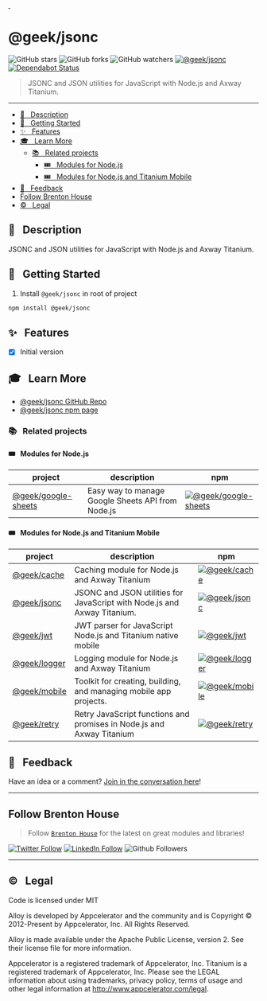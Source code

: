 [&nbsp;](#top)
# @geek/jsonc

![GitHub stars](https://img.shields.io/github/stars/brentonhouse/geek-jsonc?style=social)
![GitHub forks](https://img.shields.io/github/forks/brentonhouse/geek-jsonc?style=social)
![GitHub watchers](https://img.shields.io/github/watchers/brentonhouse/geek-jsonc?style=social)
[![@geek/jsonc](https://img.shields.io/npm/v/@geek/jsonc.png)](https://www.npmjs.com/package/@geek/jsonc)
[![Dependabot Status](https://api.dependabot.com/badges/status?host=github&repo=brentonhouse/geek-jsonc)](https://dependabot.com)

> JSONC and JSON utilities for JavaScript with Node.js and Axway Titanium.

---

* [📓   &nbsp; Description](#--description)
* [🚀   &nbsp; Getting Started](#--getting-started)
* [✨  &nbsp; Features](#--features)
* [🎓  &nbsp;  Learn More](#--learn-more)
	* [📚  &nbsp;  Related projects](#--related-projects)
		* [🎟️  &nbsp; Modules for Node.js](#️--modules-for-nodejs)
		* [🎟️  &nbsp; Modules for Node.js and Titanium Mobile](#️--modules-for-nodejs-and-titanium-mobile)
* [📣  &nbsp; Feedback](#--feedback)
* [Follow Brenton House](#follow-brenton-house)
* [©️  &nbsp; Legal](#️--legal)


## 📓   &nbsp; Description

JSONC and JSON utilities for JavaScript with Node.js and Axway Titanium. 

## 🚀   &nbsp; Getting Started

1. Install `@geek/jsonc` in root of project

```bash
npm install @geek/jsonc
```

## ✨  &nbsp; Features


* [x] Initial version


## 🎓  &nbsp;  Learn More

- [@geek/jsonc GitHub Repo](https://github.com/brentonhouse/geek-jsonc)
- [@geek/jsonc npm page](https://npmjs.com/packages/@geek/jsonc)


### 📚  &nbsp;  Related projects

#### 🎟️  &nbsp; Modules for Node.js

| project  	|  description 	|  npm	|
|---	|---  |---	|
| [@geek/google-sheets](https://www.npmjs.com/package/@geek/google-sheets)  	| Easy way to manage Google Sheets API from Node.js  	| [![@geek/google-sheets](https://img.shields.io/npm/v/@geek/google-sheets.png)](https://www.npmjs.com/package/@geek/google-sheets)      |


#### 🎟️  &nbsp; Modules for Node.js and Titanium Mobile

| project  	|  description 	|  npm	|
|---	|---  |---	|
| [@geek/cache](https://www.npmjs.com/package/@geek/cache)  	| Caching module for Node.js and Axway Titanium  	| [![@geek/cache](https://img.shields.io/npm/v/@geek/cache.png)](https://www.npmjs.com/package/@geek/cache)      |
| [@geek/jsonc](https://www.npmjs.com/package/@geek/cache)  	| JSONC and JSON utilities for JavaScript with Node.js and Axway Titanium.  	| [![@geek/jsonc](https://img.shields.io/npm/v/@geek/jsonc.png)](https://www.npmjs.com/package/@geek/jsonc)      |
|  [@geek/jwt](https://www.npmjs.com/package/@geek/jwt) 	| JWT parser for JavaScript Node.js and Titanium native mobile  |  [![@geek/jwt](https://img.shields.io/npm/v/@geek/jwt.png)](https://www.npmjs.com/package/@geek/jwt)     |
|  [@geek/logger](https://www.npmjs.com/package/@geek/logger) 	| Logging module for Node.js and Axway Titanium  |   [![@geek/logger](https://img.shields.io/npm/v/@geek/logger.png)](https://www.npmjs.com/package/@geek/logger)        |
| [@geek/mobile](https://www.npmjs.com/package/@geek/mobile)  	| Toolkit for creating, building, and managing mobile app projects.  	| [![@geek/mobile](https://img.shields.io/npm/v/@geek/mobile.png)](https://www.npmjs.com/package/@geek/mobile)    	|
|  [@geek/retry](https://www.npmjs.com/package/@geek/retry) 	| Retry JavaScript functions and promises in Node.js and Axway Titanium  |   [![@geek/retry](https://img.shields.io/npm/v/@geek/retry.png)](https://www.npmjs.com/package/@geek/retry)        |


## 📣  &nbsp; Feedback

Have an idea or a comment?  [Join in the conversation here](https://github.com/brentonhouse/geek-jsonc/issues)! 

-----

## Follow Brenton House 

> Follow [`Brenton House`](https://brenton.house) for the latest on great modules and libraries!

[![Twitter Follow](https://img.shields.io/twitter/follow/brentonhouse?label=Follow%20%40brentonhouse%20on%20twitter&style=social)](https://twitter.com/brentonhouse)
[![LinkedIn Follow](https://img.shields.io/badge/LinkedIn-_Connect_with_%40brentonhouse_-blue?logo=linkedin&style=flat-square)](https://www.linkedin.com/in/brentonhouse/)
![Github Followers](https://img.shields.io/github/followers/brentonhouse?label=Follow%20%40brentonhouse%20on%20GitHub&style=social)

-----

## ©️  &nbsp; Legal

Code is licensed under MIT

Alloy is developed by Appcelerator and the community and is Copyright © 2012-Present by Appcelerator, Inc. All Rights Reserved.

Alloy is made available under the Apache Public License, version 2. See their license file for more information.

Appcelerator is a registered trademark of Appcelerator, Inc. Titanium is a registered trademark of Appcelerator, Inc. Please see the LEGAL information about using trademarks, privacy policy, terms of usage and other legal information at http://www.appcelerator.com/legal.